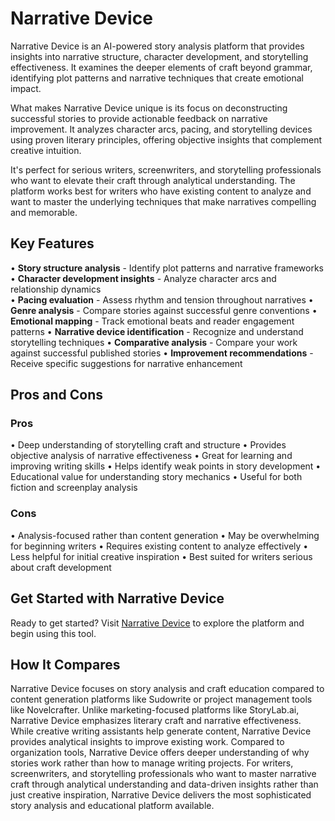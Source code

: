 # Narrative Device

Narrative Device is an AI-powered story analysis platform that provides insights into narrative structure, character development, and storytelling effectiveness. It examines the deeper elements of craft beyond grammar, identifying plot patterns and narrative techniques that create emotional impact.

What makes Narrative Device unique is its focus on deconstructing successful stories to provide actionable feedback on narrative improvement. It analyzes character arcs, pacing, and storytelling devices using proven literary principles, offering objective insights that complement creative intuition.

It's perfect for serious writers, screenwriters, and storytelling professionals who want to elevate their craft through analytical understanding. The platform works best for writers who have existing content to analyze and want to master the underlying techniques that make narratives compelling and memorable.

## Key Features

• **Story structure analysis** - Identify plot patterns and narrative frameworks
• **Character development insights** - Analyze character arcs and relationship dynamics  
• **Pacing evaluation** - Assess rhythm and tension throughout narratives
• **Genre analysis** - Compare stories against successful genre conventions
• **Emotional mapping** - Track emotional beats and reader engagement patterns
• **Narrative device identification** - Recognize and understand storytelling techniques
• **Comparative analysis** - Compare your work against successful published stories
• **Improvement recommendations** - Receive specific suggestions for narrative enhancement

## Pros and Cons

### Pros
• Deep understanding of storytelling craft and structure
• Provides objective analysis of narrative effectiveness
• Great for learning and improving writing skills
• Helps identify weak points in story development
• Educational value for understanding story mechanics
• Useful for both fiction and screenplay analysis

### Cons
• Analysis-focused rather than content generation
• May be overwhelming for beginning writers
• Requires existing content to analyze effectively
• Less helpful for initial creative inspiration
• Best suited for writers serious about craft development

## Get Started with Narrative Device

Ready to get started? Visit [Narrative Device](https://narrativedevice.com) to explore the platform and begin using this tool.

## How It Compares

Narrative Device focuses on story analysis and craft education compared to content generation platforms like Sudowrite or project management tools like Novelcrafter. Unlike marketing-focused platforms like StoryLab.ai, Narrative Device emphasizes literary craft and narrative effectiveness. While creative writing assistants help generate content, Narrative Device provides analytical insights to improve existing work. Compared to organization tools, Narrative Device offers deeper understanding of why stories work rather than how to manage writing projects. For writers, screenwriters, and storytelling professionals who want to master narrative craft through analytical understanding and data-driven insights rather than just creative inspiration, Narrative Device delivers the most sophisticated story analysis and educational platform available.